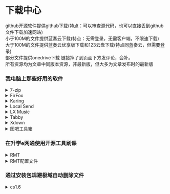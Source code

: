 # 下载中心
github开源软件提供github下载(特点：可以审查源代码，也可以直接丢到github文件下载加速网站)  
小于100M的文件提供蓝奏云下载(特点：无需登录，无需客户端，不限速下载)  
大于100M的文件提供蓝奏云优享版下载和123云盘下载(特点同蓝奏云，但需要登录)  
部分文件提供onedrive下载
链接掉了到页面下方发评论，会补。  
所有资源均为文章中同版本资源，非最新版，但大多为文章发布时的最新版
### 我电脑上那些好用的软件
<details>
<summary>7-zip</summary>

- 蓝奏云：https://wwhh.lanzoul.com/iUBjA32w3xva 密码:bv1m

</details>
<details>
<summary>FirFox</summary>

- 蓝奏云：https://wwhh.lanzoul.com/iX0gE32w41fi 密码:61ze

</details>
<details>
<summary>Karing</summary>

- Github：https://github.com/KaringX/karing/releases/download/v1.2.2.836/karing_1.2.2.836_windows_x64.exe
- 蓝奏云：https://wwhh.lanzoul.com/ivik832w3yyj 密码:i8b1
- OneDrive：https://1drv.ms/u/c/f11b1c10cc3896aa/EfvtLbIP5xZClWnd2hdyXhkBdUmqxyF2AWolBCT7tz6ctw?e=ypbD4n

</details>
<details>
<summary>Local Send</summary>

- Github：https://github.com/localsend/localsend/releases/download/v1.17.0/LocalSend-1.17.0-windows-x86-64.exe
- 蓝奏云：https://wwhh.lanzoul.com/i1QoC32w42ed 密码:90nt

</details>
<details>
<summary>LX Music</summary>

- Github：https://github.com/lyswhut/lx-music-desktop/releases/download/v2.11.0/lx-music-desktop-v2.11.0-x64-Setup.exe
- 蓝奏云：https://wwhh.lanzoul.com/b00efzd1za 密码:6x2s
- OneDrive：https://1drv.ms/f/c/f11b1c10cc3896aa/EisMX3DTrLFPr25ye6KW-2cBjxolSU-3E4QkklnL3VI58g?e=X9qIWS

</details>
<details>
<summary>Tabby</summary>

- Github：https://github.com/Eugeny/tabby/releases/download/v1.0.223/tabby-1.0.223-setup-x64.exe
- 蓝奏云优享版：https://www.ilanzou.com/s/Do1zY6nK
- 123云盘：https://www.123865.com/s/P0Jxjv-7glIh

</details>
<details>
<summary>Xdown</summary>

- 蓝奏云：https://wwhh.lanzoul.com/iHnmR32w48pa

</details>
<details>
<summary>图吧工具箱</summary>

- 蓝奏云优享版：https://www.ilanzou.com/s/n0fzY6yk
- 123云盘：https://www.123865.com/s/P0Jxjv-lglIh

</details>

### 在升学e网通使用开源工具刷课
<details>
<summary>RMT</summary>

- Github：https://github.com/zclucas/RMT/releases/download/RMTv1.0.7/RMTv1.0.7_x64.zip
- 蓝奏云：https://wwhh.lanzoul.com/iKMib37e0eih

</details>
<details>
<summary>RMT配置文件</summary>

- 蓝奏云：https://wwhh.lanzoul.com/iTgGv37e0i3g

</details>

### 通过安装包规避极域自动删除文件

<details>
<summary>cs1.6</summary>

- 下载链接1: https://workdrive.zohopublic.com.cn/file/tfj1o20926b5b644c45d39f0277a4c3ec91c1
- 下载链接2：https://openlist.dicomi.dpdns.org/d/%E8%93%9D%E5%A5%8F%E4%BA%91%E4%BC%98%E4%BA%AB%E7%89%88/cs1.6.exe?sign=R35jcS6r8ZoGMIVQOqWNmR1jVAdPjpuGdeaczlAPr1Q=:0
- 下载链接3: https://share.feiliupan.com/s/afdCSx37ji 分享码：760
- 下载链接4: https://share.feiliupan.com/s/adYLWXNeBG 分享码：760

</details>
